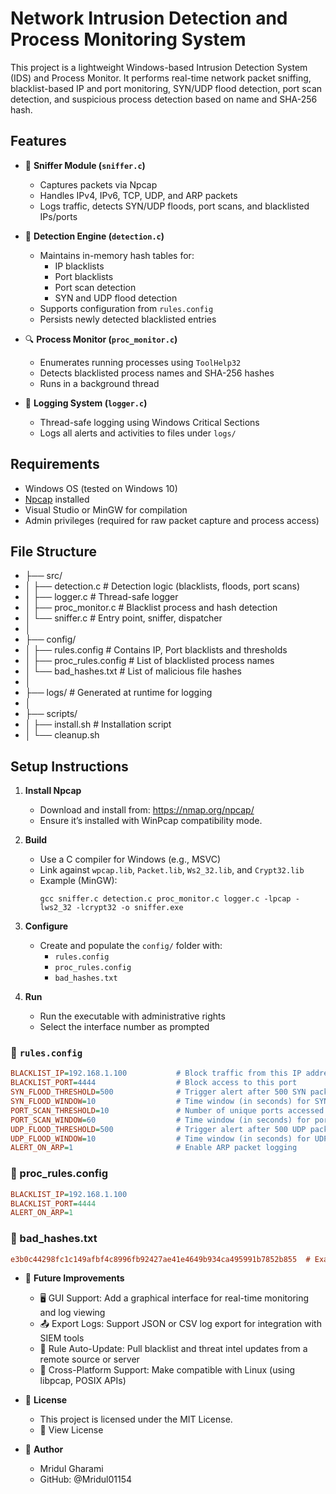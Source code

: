 # Network Intrusion Detection and Process Monitoring System

This project is a lightweight Windows-based Intrusion Detection System (IDS) and Process Monitor. It performs real-time network packet sniffing, blacklist-based IP and port monitoring, SYN/UDP flood detection, port scan detection, and suspicious process detection based on name and SHA-256 hash.

## Features

- 🧠 **Sniffer Module (`sniffer.c`)**
  - Captures packets via Npcap
  - Handles IPv4, IPv6, TCP, UDP, and ARP packets
  - Logs traffic, detects SYN/UDP floods, port scans, and blacklisted IPs/ports

- 🚨 **Detection Engine (`detection.c`)**
  - Maintains in-memory hash tables for:
    - IP blacklists
    - Port blacklists
    - Port scan detection
    - SYN and UDP flood detection
  - Supports configuration from `rules.config`
  - Persists newly detected blacklisted entries

- 🔍 **Process Monitor (`proc_monitor.c`)**
  - Enumerates running processes using `ToolHelp32`
  - Detects blacklisted process names and SHA-256 hashes
  - Runs in a background thread

- 📜 **Logging System (`logger.c`)**
  - Thread-safe logging using Windows Critical Sections
  - Logs all alerts and activities to files under `logs/`

## Requirements

- Windows OS (tested on Windows 10)
- [Npcap](https://nmap.org/npcap/) installed
- Visual Studio or MinGW for compilation
- Admin privileges (required for raw packet capture and process access)

## File Structure

- ├── src/
- │ ├── detection.c # Detection logic (blacklists, floods, port scans)
- │ ├── logger.c # Thread-safe logger
- │ ├── proc_monitor.c # Blacklist process and hash detection
- │ └── sniffer.c # Entry point, sniffer, dispatcher
- │
- ├── config/
- │ ├── rules.config # Contains IP, Port blacklists and thresholds
- │ ├── proc_rules.config # List of blacklisted process names
- │ └── bad_hashes.txt # List of malicious file hashes
- │
- ├── logs/ # Generated at runtime for logging
- │
- ├── scripts/
- │ ├── install.sh # Installation script
- │ └── cleanup.sh

## Setup Instructions

1. **Install Npcap**
   - Download and install from: https://nmap.org/npcap/
   - Ensure it’s installed with WinPcap compatibility mode.

2. **Build**
   - Use a C compiler for Windows (e.g., MSVC)
   - Link against `wpcap.lib`, `Packet.lib`, `Ws2_32.lib`, and `Crypt32.lib`
   - Example (MinGW):
     ```
     gcc sniffer.c detection.c proc_monitor.c logger.c -lpcap -lws2_32 -lcrypt32 -o sniffer.exe
     ```

3. **Configure**
   - Create and populate the `config/` folder with:
     - `rules.config`
     - `proc_rules.config`
     - `bad_hashes.txt`

4. **Run**
   - Run the executable with administrative rights
   - Select the interface number as prompted

### 📄 `rules.config`
```ini
BLACKLIST_IP=192.168.1.100           # Block traffic from this IP address
BLACKLIST_PORT=4444                  # Block access to this port
SYN_FLOOD_THRESHOLD=500              # Trigger alert after 500 SYN packets
SYN_FLOOD_WINDOW=10                  # Time window (in seconds) for SYN flood detection
PORT_SCAN_THRESHOLD=10               # Number of unique ports accessed to trigger scan alert
PORT_SCAN_WINDOW=60                  # Time window (in seconds) for port scan detection
UDP_FLOOD_THRESHOLD=500              # Trigger alert after 500 UDP packets
UDP_FLOOD_WINDOW=10                  # Time window (in seconds) for UDP flood detection
ALERT_ON_ARP=1                       # Enable ARP packet logging
```

### 📄 proc_rules.config
```ini
BLACKLIST_IP=192.168.1.100
BLACKLIST_PORT=4444
ALERT_ON_ARP=1
```

### 📄 bad_hashes.txt
```ini
e3b0c44298fc1c149afbf4c8996fb92427ae41e4649b934ca495991b7852b855  # Example SHA-256 of a malicious binary
```

- 🚧 **Future Improvements**
  - 🖥️ GUI Support: Add a graphical interface for real-time monitoring and log viewing
  - 📤 Export Logs: Support JSON or CSV log export for integration with SIEM tools
  - 🔄 Rule Auto-Update: Pull blacklist and threat intel updates from a remote source or server
  - 🐧 Cross-Platform Support: Make compatible with Linux (using libpcap, POSIX APIs)

- 📜 **License**
  - This project is licensed under the MIT License.
  - 🔗 View License
 
- 🙋 **Author**
  - Mridul Gharami
  - GitHub: @Mridul01154
